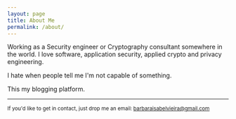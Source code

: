 ```yaml
---
layout: page
title: About Me
permalink: /about/
---
```



Working as a Security engineer or Cryptography consultant somewhere in the world. I love software, application security, applied crypto and privacy engineering. 

I hate when people tell me I'm not capable of something.

This my blogging platform.

---

<sub>If you'd like to get in contact, just drop me an email: <barbaraisabelvieira@gmail.com> </sub>

